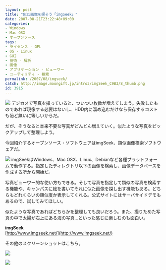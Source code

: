 ```yaml
---
layout: post
title: "似た画像を探そう「imgSeek」"
date: 2007-08-21T23:22:48+09:00
categories:
- Windows
- Mac OSX
- オープンソース
tags: 
- ライセンス - GPL
- OS - Linux
- GUI
- 技術 - 解析
- 画像
- アプリケーション - ビューワー
- ユーティリティ - 検索
permalink: /2007/08/imgseek/
catch: http://image.moongift.jp/intro3/imgSeek_C9B3/8_thumb.png
id: 3915
---
```

[![](http://image.moongift.jp/intro3/imgSeek_C9B3/10_thumb.png)](http://image.moongift.jp/intro3/imgSeek_C9B3/102.png) デジカメで写真を撮っていると、ついつい枚数が増えてしまう。失敗したものであれば現像する必要はないし、HDD内に溜め込むだけなら保存するコストも殆ど無いに等しいからだ。   
  
だが、そうなると本来不要な写真がどんどん増えていく。似たような写真をピックアップして整理しよう。   
  
今回紹介するオープンソース・ソフトウェアはimgSeek、類似画像検索ソフトウェアだ。   
  
<!--more-->  
  
[![](http://image.moongift.jp/intro3/imgSeek_C9B3/9_thumb.png)](http://image.moongift.jp/intro3/imgSeek_C9B3/92.png) imgSeekはWindows、Mac OSX、Linux、Debianなど各種プラットフォームで動作する。指定したディレクトリ以下の画像を検索し、画像データベースを作成する所から開始だ。   
  
写真ビューワー的な使い方もできる。そして写真を指定して類似の写真を検索する機能や、キャンパスに絵を書いてそれに似た画像を探し出す機能もある。どちらもどれくらいの類似度か表示してくれる。公式サイトにはサーバサイドデモもあるので、試してみてほしい。   
  
似たような写真であればどちらかを整理しても良いだろう。また、撮りためた写真の中で太陽が右上にある海の写真…といった感じに楽しむのも面白い。   
  
**imgSeek**  
[http://www.imgseek.net/](http://www.imgseek.net/)  
  
その他のスクリーンショットはこちら。   
  
[![](http://image.moongift.jp/intro3/imgSeek_C9B3/8_thumb.png)](http://image.moongift.jp/intro3/imgSeek_C9B3/82.png)  
  
[![](http://image.moongift.jp/intro3/imgSeek_C9B3/7_thumb.png)](http://image.moongift.jp/intro3/imgSeek_C9B3/72.png)